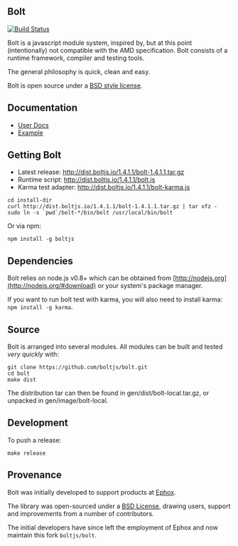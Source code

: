 ## Bolt

[![Build Status](https://travis-ci.org/boltjs/bolt.png)](https://travis-ci.org/boltjs/bolt)

Bolt is a javascript module system, inspired by, but at this
point (intentionally) not compatible with the AMD specification.
Bolt consists of a runtime framework, compiler and testing tools.

The general philosophy is quick, clean and easy.

Bolt is open source under a [BSD style license](https://github.com/boltjs/bolt/blob/master/LICENSE).


## Documentation

* [User Docs](http://boltjs.io)
* [Example](https://github.com/boltjs/bolt/tree/master/demo)


## Getting Bolt

* Latest release: <http://dist.boltjs.io/1.4.1.1/bolt-1.4.1.1.tar.gz>
* Runtime script: <http://dist.boltjs.io/1.4.1.1/bolt.js>
* Karma test adapter: <http://dist.boltjs.io/1.4.1.1/bolt-karma.js>

```shell
cd install-dir
curl http://dist.boltjs.io/1.4.1.1/bolt-1.4.1.1.tar.gz | tar xfz -
sudo ln -s `pwd`/bolt-*/bin/bolt /usr/local/bin/bolt
```

Or via npm:

```
npm install -g boltjs
```

## Dependencies

Bolt relies on node.js v0.8+ which can be obtained from [http://nodejs.org](http://nodejs.org/#download)
or your system's package manager.

If you want to run bolt test with karma, you will also need to install karma: `npm install -g karma`.

## Source

Bolt is arranged into several modules. All modules can be built and tested _very quickly_ with:

```shell
git clone https://github.com/boltjs/bolt.git
cd bolt
make dist
```

The distribution tar can then be found in gen/dist/bolt-local.tar.gz, or unpacked in
gen/image/bolt-local.

## Development

To push a release:

```shell
make release
```

## Provenance

Bolt was initially developed to support products at [Ephox](http://ephox.com).

The library was open-sourced under a [BSD License](https://github.com/boltjs/bolt/blob/master/LICENSE), drawing users, support and improvements from a number of contributors.

The initial developers have since left the employment of Ephox and now maintain this fork `boltjs/bolt`.
